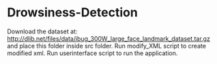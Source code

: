 # Drowsiness-Detection
Download the dataset at: http://dlib.net/files/data/ibug_300W_large_face_landmark_dataset.tar.gz and place this folder inside src folder.
Run modify_XML script to create modified xml.
Run userinterface script to run the application.
